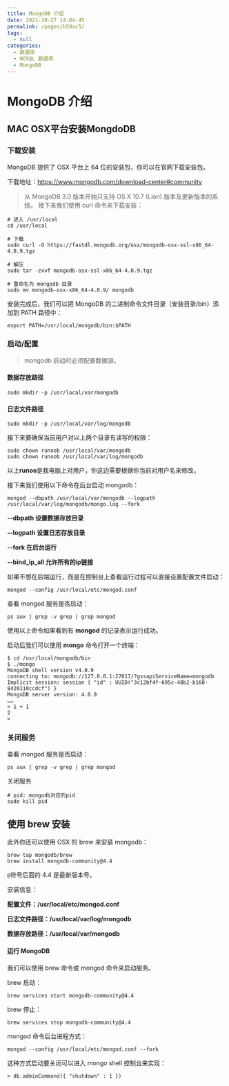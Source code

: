 ```yaml
---
title: MongoDB 介绍
date: 2021-10-27 14:04:45
permalink: /pages/b58ac5/
tags: 
  - null
categories: 
  - 数据库
  - NOSQL 数据库
  - MongoDB
---
```


# MongoDB 介绍

## MAC OSX平台安装MongdoDB

### 下载安装

MongoDB 提供了 OSX 平台上 64 位的安装包，你可以在官网下载安装包。

下载地址：https://www.mongodb.com/download-center#community

> 从 MongoDB 3.0 版本开始只支持 OS X 10.7 (Lion) 版本及更新版本的系统。
> 接下来我们使用 curl 命令来下载安装：

```
# 进入 /usr/local
cd /usr/local

# 下载
sudo curl -O https://fastdl.mongodb.org/osx/mongodb-osx-ssl-x86_64-4.0.9.tgz

# 解压
sudo tar -zxvf mongodb-osx-ssl-x86_64-4.0.9.tgz

# 重命名为 mongodb 目录
sudo mv mongodb-osx-x86_64-4.0.9/ mongodb
```

安装完成后，我们可以把 MongoDB 的二进制命令文件目录（安装目录/bin）添加到 PATH 路径中：

```
export PATH=/usr/local/mongodb/bin:$PATH
```

### 启动/配置

> mongodb 启动时必须配置数据源。

#### 数据存放路径

```
sudo mkdir -p /usr/local/var/mongodb
```

#### 日志文件路径

```
sudo mkdir -p /usr/local/var/log/mongodb
```

接下来要确保当前用户对以上两个目录有读写的权限：

```
sudo chown runoob /usr/local/var/mongodb
sudo chown runoob /usr/local/var/log/mongodb
```

以上**runoo**是我电脑上对用户，你这边需要根据你当前对用户名来修改。

接下来我们使用以下命令在后台启动 mongodb：

```
mongod --dbpath /usr/local/var/mongodb --logpath /usr/local/var/log/mongodb/mongo.log --fork
```

**--dbpath 设置数据存放目录**

**--logpath 设置日志存放目录**

**--fork 在后台运行**

**--bind_ip_all 允许所有的ip链接**

如果不想在后端运行，而是在控制台上查看运行过程可以直接设置配置文件启动：

```
mongod --config /usr/local/etc/mongod.conf
```

查看 mongod 服务是否启动：

```
ps aux | grep -v grep | grep mongod
```

使用以上命令如果看到有 **mongod** 的记录表示运行成功。

启动后我们可以使用 **mongo** 命令打开一个终端：

```
$ cd /usr/local/mongodb/bin 
$ ./mongo
MongoDB shell version v4.0.9
connecting to: mongodb://127.0.0.1:27017/?gssapiServiceName=mongodb
Implicit session: session { "id" : UUID("3c12bf4f-695c-48b2-b160-8420110ccdcf") }
MongoDB server version: 4.0.9
……
> 1 + 1
2
> 
```

### 关闭服务

查看 mongod 服务是否启动：

```
ps aux | grep -v grep | grep mongod
```

关闭服务

```shell
# pid: mongodb对应的pid
sudo kill pid
```

## 使用 brew 安装

此外你还可以使用 OSX 的 brew 来安装 mongodb：

```
brew tap mongodb/brew
brew install mongodb-community@4.4
```

```@```符号后面的 4.4 是最新版本号。

安装信息：

**配置文件：/usr/local/etc/mongod.conf**

**日志文件路径：/usr/local/var/log/mongodb**

**数据存放路径：/usr/local/var/mongodb**

#### 运行 MongoDB

我们可以使用 brew 命令或 mongod 命令来启动服务。

brew 启动：

```
brew services start mongodb-community@4.4
```

brew 停止：

```
brew services stop mongodb-community@4.4
```

mongod 命令后台进程方式：

```
mongod --config /usr/local/etc/mongod.conf --fork
```

这种方式启动要关闭可以进入 mongo shell 控制台来实现：

```
> db.adminCommand({ "shutdown" : 1 })
```

